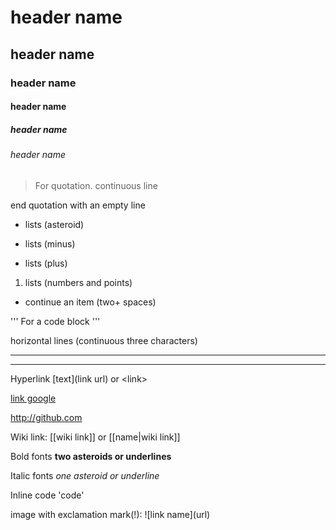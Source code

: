 # header name
## header name
### header name
#### header name
##### header name
###### header name

> For quotation.
continuous line

end quotation with an empty line

* lists (asteroid)

- lists (minus)

+ lists (plus)

1. lists (numbers and points)
  + continue an item (two+ spaces)

''' 
For a code block
'''

horizontal lines (continuous three characters)

---

***

Hyperlink [text](link url) or \<link\>

[link google](http://google.com)

<http://github.com>

Wiki link: \[\[wiki link\]\] or \[\[name|wiki link\]\] 

Bold fonts **two asteroids or underlines**

Italic fonts _one asteroid or underline_

Inline code 'code'

image with exclamation mark(!):
\!\[link name\]\(url\)


